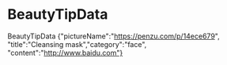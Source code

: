 # BeautyTipData
BeautyTipData {"pictureName":"https://penzu.com/p/14ece679", "title":"Cleansing mask","category":"face", "content":"http://www.baidu.com"}
